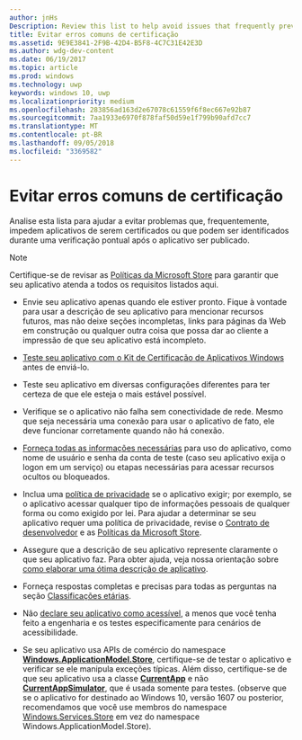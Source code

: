 ```yaml
---
author: jnHs
Description: Review this list to help avoid issues that frequently prevent apps from getting certified, or that might be identified during a spot check after the app is published.
title: Evitar erros comuns de certificação
ms.assetid: 9E9E3841-2F9B-42D4-B5F8-4C7C31E42E3D
ms.author: wdg-dev-content
ms.date: 06/19/2017
ms.topic: article
ms.prod: windows
ms.technology: uwp
keywords: windows 10, uwp
ms.localizationpriority: medium
ms.openlocfilehash: 283856ad163d2e67078c61559f6f8ec667e92b87
ms.sourcegitcommit: 7aa1933e6970f878faf50d59e1f799b90afd7cc7
ms.translationtype: MT
ms.contentlocale: pt-BR
ms.lasthandoff: 09/05/2018
ms.locfileid: "3369582"
---
```

# <a name="avoid-common-certification-failures"></a>Evitar erros comuns de certificação


Analise esta lista para ajudar a evitar problemas que, frequentemente, impedem aplicativos de serem certificados ou que podem ser identificados durante uma verificação pontual após o aplicativo ser publicado.

> [!NOTE]
> Certifique-se de revisar as [Políticas da Microsoft Store](https://docs.microsoft.com/legal/windows/agreements/store-policies) para garantir que seu aplicativo atenda a todos os requisitos listados aqui.

-   Envie seu aplicativo apenas quando ele estiver pronto. Fique à vontade para usar a descrição de seu aplicativo para mencionar recursos futuros, mas não deixe seções incompletas, links para páginas da Web em construção ou qualquer outra coisa que possa dar ao cliente a impressão de que seu aplicativo está incompleto.

-   [Teste seu aplicativo com o Kit de Certificação de Aplicativos Windows](../debug-test-perf/windows-app-certification-kit.md) antes de enviá-lo.

-   Teste seu aplicativo em diversas configurações diferentes para ter certeza de que ele esteja o mais estável possível.

-   Verifique se o aplicativo não falha sem conectividade de rede. Mesmo que seja necessária uma conexão para usar o aplicativo de fato, ele deve funcionar corretamente quando não há conexão.

-   [Forneça todas as informações necessárias](notes-for-certification.md) para uso do aplicativo, como nome de usuário e senha da conta de teste (caso seu aplicativo exija o logon em um serviço) ou etapas necessárias para acessar recursos ocultos ou bloqueados.

-   Inclua uma [política de privacidade](create-app-store-listings.md#privacy-policy) se o aplicativo exigir; por exemplo, se o aplicativo acessar qualquer tipo de informações pessoais de qualquer forma ou como exigido por lei. Para ajudar a determinar se seu aplicativo requer uma política de privacidade, revise o [Contrato de desenvolvedor](https://docs.microsoft.com/legal/windows/agreements/app-developer-agreement) e as [Políticas da Microsoft Store](https://docs.microsoft.com/legal/windows/agreements/store-policies).

-   Assegure que a descrição de seu aplicativo represente claramente o que seu aplicativo faz. Para obter ajuda, veja nossa orientação sobre [como elaborar uma ótima descrição de aplicativo](write-a-great-app-description.md).

-   Forneça respostas completas e precisas para todas as perguntas na seção [Classificações etárias](age-ratings.md).

-   Não [declare seu aplicativo como acessível](app-declarations.md#this-app-has-been-tested-to-meet-accessibility-guidelines), a menos que você tenha feito a engenharia e os testes especificamente para cenários de acessibilidade.

-   Se seu aplicativo usa APIs de comércio do namespace [**Windows.ApplicationModel.Store**](https://docs.microsoft.com/uwp/api/Windows.ApplicationModel.Store), certifique-se de testar o aplicativo e verificar se ele manipula exceções típicas. Além disso, certifique-se de que seu aplicativo usa a classe [**CurrentApp**](https://docs.microsoft.com/uwp/api/Windows.ApplicationModel.Store.CurrentApp) e não [**CurrentAppSimulator**](https://docs.microsoft.com/uwp/api/Windows.ApplicationModel.Store.CurrentAppSimulator), que é usada somente para testes. (observe que se o aplicativo for destinado ao Windows 10, versão 1607 ou posterior, recomendamos que você use membros do namespace [Windows.Services.Store](https://docs.microsoft.com/uwp/api/windows.services.store) em vez do namespace Windows.ApplicationModel.Store).


 

 




